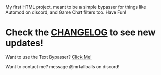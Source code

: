 My first HTML project, meant to be a simple bypasser for things like Automod on discord, and Game Chat filters too.
Have Fun!

# Check the [CHANGELOG](https://github.com/KingHomoErectus/text-bypasser/blob/main/CHANGELOG.md) to see new updates!

Want to use the Text Bypasser? [Click Me!](https://kinghomoerectus.github.io/text-bypasser/)


Want to contact me? message @mrtallballs on discord!
